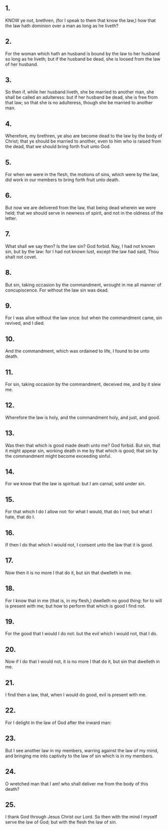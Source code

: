 ## 1.
KNOW ye not, brethren, (for I speak to them that know the law,) how that the law hath dominion over a man as long as he liveth?
## 2.
For the woman which hath an husband is bound by the law to her husband so long as he liveth; but if the husband be dead, she is loosed from the law of her husband.
## 3.
So then if, while her husband liveth, she be married to another man, she shall be called an adulteress: but if her husband be dead, she is free from that law; so that she is no adulteress, though she be married to another man.
## 4.
Wherefore, my brethren, ye also are become dead to the law by the body of Christ; that ye should be married to another, even to him who is raised from the dead, that we should bring forth fruit unto God.
## 5.
For when we were in the flesh, the motions of sins, which were by the law, did work in our members to bring forth fruit unto death.
## 6.
But now we are delivered from the law, that being dead wherein we were held; that we should serve in newness of spirit, and not in the oldness of the letter.
## 7.
What shall we say then? Is the law sin? God forbid. Nay, I had not known sin, but by the law: for I had not known lust, except the law had said, Thou shalt not covet.
## 8.
But sin, taking occasion by the commandment, wrought in me all manner of concupiscence. For without the law sin was dead.
## 9.
For I was alive without the law once: but when the commandment came, sin revived, and I died.
## 10.
And the commandment, which was ordained to life, I found to be unto death.
## 11.
For sin, taking occasion by the commandment, deceived me, and by it slew me.
## 12.
Wherefore the law is holy, and the commandment holy, and just, and good.
## 13.
Was then that which is good made death unto me? God forbid. But sin, that it might appear sin, working death in me by that which is good; that sin by the commandment might become exceeding sinful.
## 14.
For we know that the law is spiritual: but I am carnal, sold under sin.
## 15.
For that which I do I allow not: for what I would, that do I not; but what I hate, that do I.
## 16.
If then I do that which I would not, I consent unto the law that it is good.
## 17.
Now then it is no more I that do it, but sin that dwelleth in me.
## 18.
For I know that in me (that is, in my flesh,) dwelleth no good thing: for to will is present with me; but how to perform that which is good I find not.
## 19.
For the good that I would I do not: but the evil which I would not, that I do.
## 20.
Now if I do that I would not, it is no more I that do it, but sin that dwelleth in me.
## 21.
I find then a law, that, when I would do good, evil is present with me.
## 22.
For I delight in the law of God after the inward man:
## 23.
But I see another law in my members, warring against the law of my mind, and bringing me into captivity to the law of sin which is in my members.
## 24.
O wretched man that I am! who shall deliver me from the body of this death?
## 25.
I thank God through Jesus Christ our Lord. So then with the mind I myself serve the law of God; but with the flesh the law of sin.
